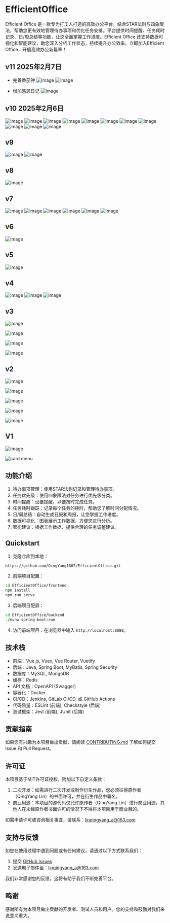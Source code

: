 # EfficientOffice
Efficient Office 是一款专为打工人打造的高效办公平台。结合STAR法则与四象限法，帮助您更有效地管理待办事项和优化任务安排。平台提供时间提醒、任务耗时记录、日/周总结等功能，让您全面掌握工作进度。Efficient Office 还支持数据可视化和智能建议，助您深入分析工作状态，持续提升办公效率。立即加入Efficient Office，开启高效办公新篇章！

## v11 2025年2月7日
- 完善番茄钟
![image](https://github.com/user-attachments/assets/2622e1b8-c14f-4f88-805b-d906967d8e4c)
![image](https://github.com/user-attachments/assets/6d01f40a-a252-421f-824e-eeafc8716e8f)

- 增加感恩日记
![image](https://github.com/user-attachments/assets/a3826beb-c96b-40d8-91e2-bbddb8a5ced3)


## v10 2025年2月6日
![image](https://github.com/user-attachments/assets/d670238b-a97c-49e4-8ec7-dd42e34827a7)
![image](https://github.com/user-attachments/assets/336e91b9-69eb-4f8d-98da-afcb2802081d)
![image](https://github.com/user-attachments/assets/eefed75a-a4b4-4cbf-8e61-db848391335a)
![image](https://github.com/user-attachments/assets/47d24a1c-4557-4c0a-863e-2a754185e6e5)
![image](https://github.com/user-attachments/assets/5f7ac7ef-c426-485a-8bd8-39955d4a9413)
![image](https://github.com/user-attachments/assets/134459e4-b603-415c-a908-027e2789719e)
![image](https://github.com/user-attachments/assets/328308b4-5441-4a33-892b-a2930c6787f0)
![image](https://github.com/user-attachments/assets/f1c6bb48-c7e3-4c98-a348-a8fad7270dba)
![image](https://github.com/user-attachments/assets/2b2cd67d-6f0e-4bf9-bd00-6f9303ae99e8)
![image](https://github.com/user-attachments/assets/bbef0d5f-1098-46bd-afe3-71ff5485e1bd)
![image](https://github.com/user-attachments/assets/9e6c9676-380d-477f-9e59-3fb15e2a7aa1)


## v9
![image](https://github.com/user-attachments/assets/c802e2e0-a257-4ea4-bb2c-28f39464f637)
![image](https://github.com/user-attachments/assets/00619059-a9c5-4891-b41a-c52af4a3746e)


## v8
![image](https://github.com/user-attachments/assets/d02d71a6-bab0-4db9-982b-4d0be25f91b7)


## v7
![image](https://github.com/user-attachments/assets/b2db277b-a6e0-4e26-a96e-b5d4ddba06ba)
![image](https://github.com/user-attachments/assets/8bb768a7-8a33-413c-a4bc-ac92ee8399da)
![image](https://github.com/user-attachments/assets/eab7de89-f6c6-4bf1-9a96-0370e6b33320)
![image](https://github.com/user-attachments/assets/1e39db2b-a4c1-4202-b522-b27136e392fe)
![image](https://github.com/user-attachments/assets/62bbec58-5c8a-4efc-8e38-314c56bb1321)
![image](https://github.com/user-attachments/assets/0736c691-f230-49c0-acb7-2356e475eaf4)


## v6
![image](https://github.com/user-attachments/assets/661ab6f0-ff59-46e6-bc42-a4d738e3d654)


## v5
![image](https://github.com/user-attachments/assets/afa822b3-c064-4411-9a9a-bb998d830c4f)


## v4
![image](https://github.com/user-attachments/assets/f4bac1f9-83d2-4b13-94a8-a5e54ffe7791)
![image](https://github.com/user-attachments/assets/a238b714-effd-442f-ae52-758d13d89d36)
![image](https://github.com/user-attachments/assets/ea86391b-d458-4248-ac37-0783289fda47)

## v3

![image](https://github.com/user-attachments/assets/44d74cd3-a44b-41d0-afc3-b6067c152e0c)

![image](https://github.com/user-attachments/assets/bfab82e3-18b0-4d5e-84cb-8afcba7ffeb5)

![image](https://github.com/user-attachments/assets/aeb78337-8d0b-41b9-bed7-f9418bccc609)

![image](https://github.com/user-attachments/assets/7eea9a43-5dff-4e6d-90c9-36b0d1a9ee3d)


## v2

![image](https://github.com/user-attachments/assets/006ffc43-694e-4c70-91f2-40034caf1ce1)

![image](https://github.com/user-attachments/assets/4c95487c-02d0-4d7c-9338-8ecf4f0b5961)

![image](https://github.com/user-attachments/assets/b577f84f-d40d-4211-8ebf-ca552b5278c4)

![image](https://github.com/user-attachments/assets/a1476cf8-998f-4ed4-9c8f-510693575e65)

![image](https://github.com/user-attachments/assets/c4a6f3fd-df40-4179-bc8b-f05dcc20aa8d)

## V1
![image](https://user-images.githubusercontent.com/41716258/234753129-effe1b12-360a-4a03-b176-da3a597e120f.png)

![card menu](https://1-1256857171.cos.ap-beijing.myqcloud.com/linqingyang/202305061621310.png)


## 功能介绍

1. 待办事项管理：使用STAR法则记录和管理待办事项。
2. 任务优先级：使用四象限法对任务进行优先级分类。
3. 时间提醒：设置提醒，以便按时完成任务。
4. 任务耗时跟踪：记录每个任务的耗时，帮助您了解时间分配情况。
5. 日/周总结：自动生成日报和周报，让您掌握工作进度。
6. 数据可视化：图表展示工作数据，方便您进行分析。
7. 智能建议：根据工作数据，提供合理的任务调整建议。



## Quickstart

1. 克隆仓库到本地：

```bash
https://github.com/QingYang1807/EfficientOffice.git
```

2. 前端项目配置：

```bash
cd EfficientOffice/frontend
npm install
npm run serve
```

3. 后端项目配置：

```bash
cd EfficientOffice/backend
./mvnw spring-boot:run
```

4. 访问前端项目：在浏览器中输入 `http://localhost:8888`。

## 技术栈

- 前端：Vue.js, Vuex, Vue Router, Vuetify
- 后端：Java, Spring Boot, MyBatis, Spring Security
- 数据库：MySQL, MongoDB
- 缓存：Redis
- API 文档：OpenAPI (Swagger)
- 容器化：Docker
- CI/CD：Jenkins, GitLab CI/CD, 或 GitHub Actions
- 代码质量：ESLint (前端), Checkstyle (后端)
- 测试框架：Jest (前端), JUnit (后端)

## 贡献指南

如果您有兴趣为本项目做出贡献，请阅读 [CONTRIBUTING.md](https://github.com/QingYang1807/EfficientOffice/blob/main/CONTRIBUTING.md) 了解如何提交 Issue 和 Pull Request。

## 许可证

本项目基于MIT许可证授权，附加以下自定义条款：

1. 二次开发：如需进行二次开发或制作衍生作品，您必须征得原作者（QingYang Lin）的书面许可，并在衍生作品中署名。
2. 商业用途：本项目的源代码仅允许原作者（QingYang Lin）进行商业用途。其他人在未经原作者书面许可的情况下不得将本项目用于商业目的。

如需申请许可或咨询相关事宜，请联系：linqingyang_a@163.com

## 支持与反馈

如您在使用过程中遇到问题或有任何建议，请通过以下方式联系我们：

1. 提交 [GitHub Issues](https://github.com/yourusername/efficient-office/issues)
2. 发送电子邮件至：linqingyang_a@163.com

我们非常感谢您的反馈，这将有助于我们不断完善平台。

## 鸣谢

感谢所有为本项目做出贡献的开发者、测试人员和用户。您的支持和鼓励对我们来说意义重大。
